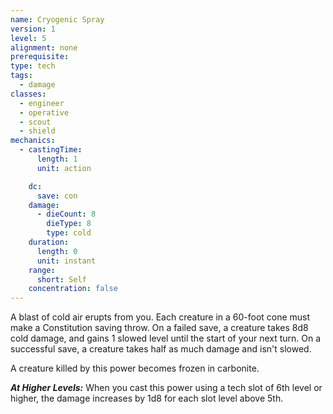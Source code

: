 ```yaml
---
name: Cryogenic Spray
version: 1
level: 5
alignment: none
prerequisite: 
type: tech
tags:
  - damage
classes:
  - engineer
  - operative
  - scout
  - shield
mechanics:
  - castingTime:
      length: 1
      unit: action

    dc:
      save: con
    damage:
      - dieCount: 8
        dieType: 8
        type: cold
    duration:
      length: 0
      unit: instant
    range:
      short: Self
    concentration: false
---
```

A blast of cold air erupts from you. Each creature in a 60-foot cone must make a Constitution saving throw. On a failed save, a creature takes 8d8 cold damage, and gains 1 slowed level until the start of your next turn. On a successful save, a creature takes half as much damage and isn't slowed.

A creature killed by this power becomes frozen in carbonite.

***__At Higher Levels__:*** When you cast this power using a tech slot of 6th level or higher, the damage increases by 1d8 for each slot level above 5th.
    